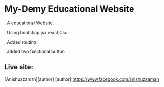 # My-Demy Educational Website



. A educational Website.

. Using bootstrap,jsx,react,Css

. Added routing

. added two functional button

## Live site:
[site link]: https://my-demy.netlify.app/


[Anishuzzaman][author]
[author]:https://www.facebook.com/anishuzzaman


